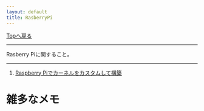 ```yaml
---
layout: default
title: RasberryPi
---
```

<!-- ---------------------------------------------------------------------------------------------------- -->
<!-- ヘッダ部 -->
<div class="column-one">
<!-- ---------------------------------------------------------------------------------------------------- -->

  [Topへ戻る](../index.md)

  --------------------------------------------------------------------------
  Rasberry Piに関すること。

  --------------------------------------------------------------------------
</div>

<!-- ---------------------------------------------------------------------------------------------------- -->
<!-- セクション -->
<div class="column-one">
<!-- ---------------------------------------------------------------------------------------------------- -->

  <!-- left--------------------------------- -->
  <div class="column-left">


  1. <a href="https://karaage.hatenadiary.jp/entry/2015/10/07/073000" target="_blank">Raspberry Piでカーネルをカスタムして構築</a>	


  </div>
  <!-- right--------------------------------- -->
  <div class="column-right">

  </div>
</div>

<!-- ---------------------------------------------------------------------------------------------------- -->
<!-- セクション -->
<div class="column-one">
<!-- ---------------------------------------------------------------------------------------------------- -->

  # 雑多なメモ
  <!-- left--------------------------------- -->
  <div class="column-left">
  </div>
  </div>
  <!-- right--------------------------------- -->
  <div class="column-right">
  </div>
</div>
